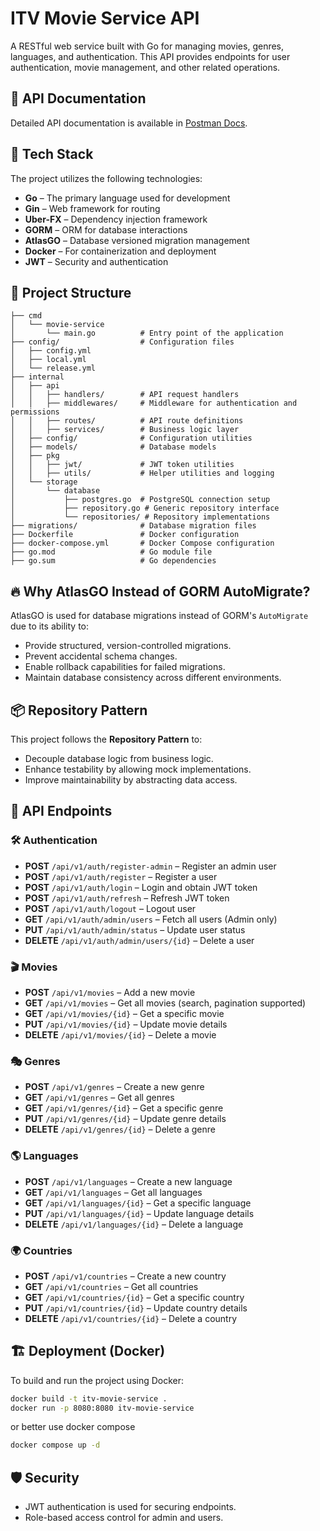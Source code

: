 # ITV Movie Service API

A RESTful web service built with Go for managing movies, genres, languages, and authentication. This API provides endpoints for user authentication, movie management, and other related operations.

## 📜 API Documentation

Detailed API documentation is available in [Postman Docs](https://documenter.getpostman.com/view/27903487/2sAYk8wPTw).

## 🚀 Tech Stack

The project utilizes the following technologies:

- **Go** – The primary language used for development
- **Gin** – Web framework for routing
- **Uber-FX** – Dependency injection framework
- **GORM** – ORM for database interactions
- **AtlasGO** – Database versioned migration management
- **Docker** – For containerization and deployment
- **JWT** – Security and authentication

## 📌 Project Structure

```
├── cmd
│   └── movie-service
│       └── main.go          # Entry point of the application
├── config/                  # Configuration files
│   ├── config.yml
│   ├── local.yml
│   └── release.yml
├── internal
│   ├── api
│   │   ├── handlers/        # API request handlers
│   │   ├── middlewares/     # Middleware for authentication and permissions
│   │   ├── routes/          # API route definitions
│   │   ├── services/        # Business logic layer
│   ├── config/              # Configuration utilities
│   ├── models/              # Database models
│   ├── pkg
│   │   ├── jwt/             # JWT token utilities
│   │   ├── utils/           # Helper utilities and logging
│   └── storage
│       └── database
│           ├── postgres.go  # PostgreSQL connection setup
│           ├── repository.go # Generic repository interface
│           └── repositories/ # Repository implementations
├── migrations/              # Database migration files
├── Dockerfile               # Docker configuration
├── docker-compose.yml       # Docker Compose configuration
├── go.mod                   # Go module file
├── go.sum                   # Go dependencies
```

## 🔥 Why AtlasGO Instead of GORM AutoMigrate?

AtlasGO is used for database migrations instead of GORM's `AutoMigrate` due to its ability to:

- Provide structured, version-controlled migrations.
- Prevent accidental schema changes.
- Enable rollback capabilities for failed migrations.
- Maintain database consistency across different environments.

## 📦 Repository Pattern

This project follows the **Repository Pattern** to:

- Decouple database logic from business logic.
- Enhance testability by allowing mock implementations.
- Improve maintainability by abstracting data access.

## 📡 API Endpoints

### 🛠️ Authentication

- **POST** `/api/v1/auth/register-admin` – Register an admin user
- **POST** `/api/v1/auth/register` – Register a user
- **POST** `/api/v1/auth/login` – Login and obtain JWT token
- **POST** `/api/v1/auth/refresh` – Refresh JWT token
- **POST** `/api/v1/auth/logout` – Logout user
- **GET** `/api/v1/auth/admin/users` – Fetch all users (Admin only)
- **PUT** `/api/v1/auth/admin/status` – Update user status
- **DELETE** `/api/v1/auth/admin/users/{id}` – Delete a user

### 🎬 Movies

- **POST** `/api/v1/movies` – Add a new movie
- **GET** `/api/v1/movies` – Get all movies (search, pagination supported)
- **GET** `/api/v1/movies/{id}` – Get a specific movie
- **PUT** `/api/v1/movies/{id}` – Update movie details
- **DELETE** `/api/v1/movies/{id}` – Delete a movie

### 🎭 Genres

- **POST** `/api/v1/genres` – Create a new genre
- **GET** `/api/v1/genres` – Get all genres
- **GET** `/api/v1/genres/{id}` – Get a specific genre
- **PUT** `/api/v1/genres/{id}` – Update genre details
- **DELETE** `/api/v1/genres/{id}` – Delete a genre

### 🌎 Languages

- **POST** `/api/v1/languages` – Create a new language
- **GET** `/api/v1/languages` – Get all languages
- **GET** `/api/v1/languages/{id}` – Get a specific language
- **PUT** `/api/v1/languages/{id}` – Update language details
- **DELETE** `/api/v1/languages/{id}` – Delete a language

### 🌍 Countries

- **POST** `/api/v1/countries` – Create a new country
- **GET** `/api/v1/countries` – Get all countries
- **GET** `/api/v1/countries/{id}` – Get a specific country
- **PUT** `/api/v1/countries/{id}` – Update country details
- **DELETE** `/api/v1/countries/{id}` – Delete a country

## 🏗️ Deployment (Docker)

To build and run the project using Docker:

```sh
docker build -t itv-movie-service .
docker run -p 8080:8080 itv-movie-service
```

or better use docker compose

```sh
docker compose up -d
```

## 🛡️ Security

- JWT authentication is used for securing endpoints.
- Role-based access control for admin and users.